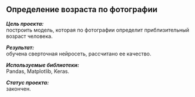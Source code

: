 ## Определение возраста по фотографии
***Цель проекта:***  
построить модель, которая по фотографии определит приблизительный возраст человека.

***Результат:***  
обучена сверточная нейросеть, рассчитано ее качество.

***Используемые библиотеки:***  
Pandas, Matplotlib, Keras.

***Статус проекта:***  
закончен.
